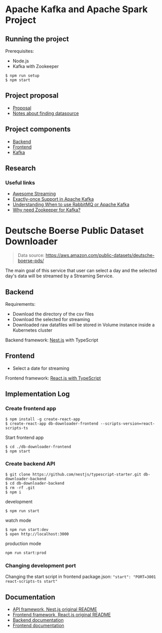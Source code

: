 # Apache Kafka and Apache Spark Project

## Running the project

Prerequisites:
* Node.js
* Kafka with Zookeeper

```
$ npm run setup
$ npm start
```

## Project proposal

* [Proposal](docs/proposal.md)
* [Notes about finding datasource](docs/finding-datastream-notes.md)

## Project components

* [Backend](backend/README.md)
* [Frontend](frontend/README.md)
* [Kafka](kafka/README.md)

## Research

### Useful links

* [Awesome Streaming](https://github.com/manuzhang/awesome-streaming)
* [Exactly-once Support in Apache Kafka](https://medium.com/@jaykreps/exactly-once-support-in-apache-kafka-55e1fdd0a35f)
* [Understanding When to use RabbitMQ or Apache Kafka](https://content.pivotal.io/blog/understanding-when-to-use-rabbitmq-or-apache-kafka)
* [Why need Zookeeper for Kafka?](https://www.quora.com/What-is-the-actual-role-of-Zookeeper-in-Kafka-What-benefits-will-I-miss-out-on-if-I-don%E2%80%99t-use-Zookeeper-and-Kafka-together)

# Deutsche Boerse Public Dataset Downloader

> Data source: https://aws.amazon.com/public-datasets/deutsche-boerse-pds/

The main goal of this service that user can select a day and the selected day's data will be streamed by a Streaming Service. 

## Backend

Requirements:
 
* Download the directory of the csv files
* Download the selected for streaming
* Downloaded raw datafiles will be stored in Volume instance inside a Kubernetes cluster

Backend framework: [Nest.js](https://nestjs.com/) with TypeScript

## Frontend

* Select a date for streaming

Frontend framework: [React.js with TypeScript](https://github.com/wmonk/create-react-app-typescript/blob/master/packages/react-scripts/template/README.md)

## Implementation Log


### Create frontend app

```
$ npm install -g create-react-app
$ create-react-app db-downloader-frontend --scripts-version=react-scripts-ts
```

Start frontend app

```
$ cd ./db-downloader-frontend
$ npm start
```

### Create backend API

```
$ git clone https://github.com/nestjs/typescript-starter.git db-downloader-backend
$ cd db-downloader-backend
$ rm -rf .git
$ npm i
```

development
```
$ npm run start
```

watch mode
```
$ npm run start:dev
$ open http://localhost:3000
```

production mode
```
npm run start:prod
```

### Changing development port

Changing the start script in frontend package.json: `"start": "PORT=3001 react-scripts-ts start"`

## Documentation

* [API framework, Nest.js original README](backend/FRAMEWORK_README.md)
* [Frontend framework, React.js original README](frontend/FRAMEWORK_README.md)
* [Backend documentation](backend/README.md)
* [Frontend documentation](frontend/README.md)
